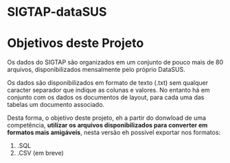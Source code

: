 # SIGTAP-dataSUS

<h1 class="jumbotron-heading text-center">Objetivos deste Projeto</h1>
<p class="lead text-muted">Os dados do <span class="badge badge-warning">SIGTAP</span> são organizados em um conjunto de pouco mais de 80 arquivos, disponibilizados mensalmente pelo próprio DataSUS.</p>
<p class="lead text-muted">Os dados são disponibilizados em formato de texto (.txt) sem qualquer caracter separador que indique as colunas e valores. No entanto há em conjunto com os dados os documentos de layout, para cada uma das tabelas um documento associado.</p>
<p class="lead text-muted">Desta forma, o objetivo deste projeto, eh a partir do donwload de uma competência, <b>utilizar os arquivos disponibilizados para converter em formatos mais amigáveis</b>, nesta versão eh possível exportar nos formatos:</p>
<p class="lead text-muted">
<ol>
  <li>.SQL</li>
  <li>.CSV (em breve)</li>
</ol>
</p>
